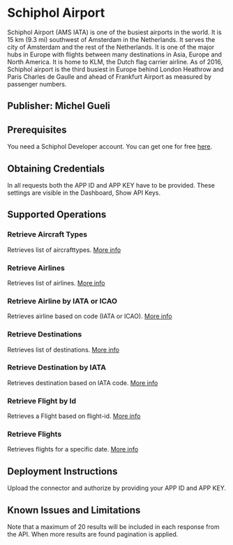 # Schiphol Airport
Schiphol Airport (AMS IATA) is one of the busiest airports in the world. It is 15 km (9.3 mi) southwest of Amsterdam in the Netherlands. 
It serves the city of Amsterdam and the rest of the Netherlands. It is one of the major hubs in Europe with flights between many destinations in Asia, Europe and North America. 
It is home to KLM, the Dutch flag carrier airline. As of 2016, Schiphol airport is the third busiest in Europe behind London Heathrow and Paris Charles de Gaulle and ahead of Frankfurt Airport as measured by passenger numbers.

## Publisher: Michel Gueli

## Prerequisites
You need a Schiphol Developer account. You can get one for free [here](https://developer.schiphol.nl/signup).

## Obtaining Credentials
In all requests both the APP ID and APP KEY have to be provided. These settings are visible in the Dashboard, Show API Keys.

## Supported Operations

### Retrieve Aircraft Types
Retrieves list of aircrafttypes. [More info](https://developer.schiphol.nl/apis/flight-api/v4/flights?version=latest#!/aircraft-type-controller/retrieveAllAircraftTypesUsingGET)

### Retrieve Airlines
Retrieves list of airlines. [More info](https://developer.schiphol.nl/apis/flight-api/v4/flights?version=latest#!/airline-controller/retrieveAllAirlinesUsingGET)

### Retrieve Airline by IATA or ICAO
Retrieves airline based on code (IATA or ICAO). [More info](https://developer.schiphol.nl/apis/flight-api/v4/flights?version=latest#!/airline-controller/retrieveAirlineUsingGET)

### Retrieve Destinations
Retrieves list of destinations. [More info](https://developer.schiphol.nl/apis/flight-api/v4/flights?version=latest#!/destination-controller/retrieveAllDestinationsUsingGET)

### Retrieve Destination by IATA 
Retrieves destination based on IATA code. [More info](https://developer.schiphol.nl/apis/flight-api/v4/flights?version=latest#!/destination-controller/retrieveDestinationUsingGET)

### Retrieve Flight by Id
Retrieves a Flight based on flight-id. [More info](https://developer.schiphol.nl/apis/flight-api/v4/flights?version=latest#!/flight-controller/retrieveFlightUsingGET)

### Retrieve Flights
Retrieves flights for a specific date. [More info](https://developer.schiphol.nl/apis/flight-api/v4/flights?version=latest#!/flight-controller/retrieveFlightsForDateOrPeriodUsingGET_1)

## Deployment Instructions
Upload the connector and authorize by providing your APP ID and APP KEY. 

## Known Issues and Limitations
Note that a maximum of 20 results will be included in each response from the API. When more results are found pagination is applied.